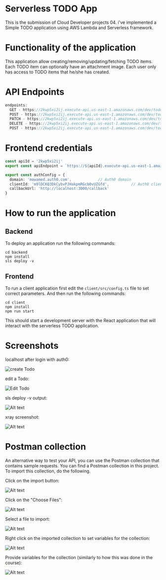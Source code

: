 # Serverless TODO App

This is the submission of Cloud Developer projects 04. i've implemented a Simple TODO application using AWS Lambda and Serverless framework.

# Functionality of the application

This application allow creating/removing/updating/fetching TODO items. Each TODO item can optionally have an attachment image. Each user only has access to TODO items that he/she has created.


# API Endpoints
```ts
endpoints:
  GET - https://2kwp5xi2ij.execute-api.us-east-1.amazonaws.com/dev/todos
  POST - https://2kwp5xi2ij.execute-api.us-east-1.amazonaws.com/dev/todos
  PATCH - https://2kwp5xi2ij.execute-api.us-east-1.amazonaws.com/dev/todos/{todoId}
  DELETE - https://2kwp5xi2ij.execute-api.us-east-1.amazonaws.com/dev/todos/{todoId}
  POST - https://2kwp5xi2ij.execute-api.us-east-1.amazonaws.com/dev/todos/{todoId}/attachment
  ```
# Frontend credentials
```ts
const apiId = '2kwp5xi2ij'
export const apiEndpoint = `https://${apiId}.execute-api.us-east-1.amazonaws.com/dev`

export const authConfig = {
  domain: 'mowamed.auth0.com',            // Auth0 domain
  clientId: 'm9lDCKQ3DkCybvPJHakpmRGcb0vUZGfd',          // Auth0 client id
  callbackUrl: 'http://localhost:3000/callback'
}
```





# How to run the application

## Backend

To deploy an application run the following commands:

```
cd backend
npm install
sls deploy -v
```

## Frontend

To run a client application first edit the `client/src/config.ts` file to set correct parameters. And then run the following commands:

```
cd client
npm install
npm run start
```

This should start a development server with the React application that will interact with the serverless TODO application.

# Screenshots

localhost after login with auth0:

![create Todo](images/localhost-2.png?raw=true "Creating a new task")


edit a Todo:

![Edit Todo](images/image-upload.png?raw=true "edit Todo")

sls deploy -v output:

![Alt text](images/sls-output.png?raw=true "Serveless output")

xray screenshot:

![Alt text](images/xray.png?raw=true "Xray")

# Postman collection

An alternative way to test your API, you can use the Postman collection that contains sample requests. You can find a Postman collection in this project. To import this collection, do the following.

Click on the import button:

![Alt text](images/import-collection-1.png?raw=true "Image 1")


Click on the "Choose Files":

![Alt text](images/import-collection-2.png?raw=true "Image 2")


Select a file to import:

![Alt text](images/import-collection-3.png?raw=true "Image 3")


Right click on the imported collection to set variables for the collection:

![Alt text](images/import-collection-4.png?raw=true "Image 4")

Provide variables for the collection (similarly to how this was done in the course):

![Alt text](images/import-collection-5.png?raw=true "Image 5")
